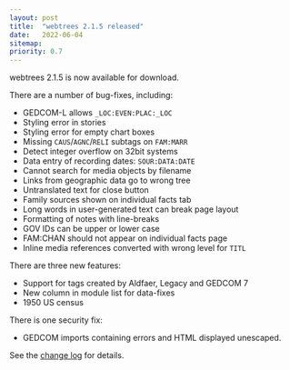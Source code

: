 ```yaml
---
layout: post
title:  "webtrees 2.1.5 released"
date:   2022-06-04
sitemap:
priority: 0.7
---
```


webtrees 2.1.5 is now available for download.

There are a number of bug-fixes, including:

* GEDCOM-L allows `_LOC:EVEN:PLAC:_LOC`
* Styling error in stories
* Styling error for empty chart boxes
* Missing `CAUS`/`AGNC`/`RELI` subtags on `FAM:MARR`
* Detect integer overflow on 32bit systems
* Data entry of recording dates: `SOUR:DATA:DATE`
* Cannot search for media objects by filename
* Links from geographic data go to wrong tree
* Untranslated text for close button
* Family sources shown on individual facts tab
* Long words in user-generated text can break page layout
* Formatting of notes with line-breaks
* GOV IDs can be upper or lower case
* FAM:CHAN should not appear on individual facts page
* Inline media references converted with wrong level for `TITL`

There are three new features:

* Support for tags created by Aldfaer, Legacy and GEDCOM 7
* New column in module list for data-fixes
* 1950 US census

There is one security fix:

* GEDCOM imports containing errors and HTML displayed unescaped.

See the [change log](https://github.com/fisharebest/webtrees/compare/2.1.4...2.1.5) for details.
